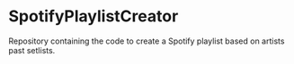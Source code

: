 # SpotifyPlaylistCreator
Repository containing the code to create a Spotify playlist based on artists past setlists.
